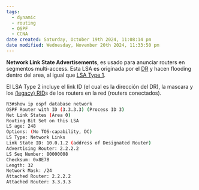 ```yaml
---
tags:
  - dynamic
  - routing
  - OSPF
  - CCNA
date created: Saturday, October 19th 2024, 11:08:14 pm
date modified: Wednesday, November 20th 2024, 11:33:50 pm
---
```

**Network Link State Advertisements**, es usado para anunciar routers en segmentos multi-access. Esta LSA es originada por el [DR](OSPF/DR%20and%20BDR.md) y hacen flooding dentro del area, al igual que [LSA Type 1](LSA%20Type%201.md). 

El LSA Type 2 incluye el link ID (el cual es la dirección del DR), la mascara y los [(legacy) RID]((legacy)%20RID.md)s de los routers en la red (routers conectados). 

``` bash
R3#show ip ospf database network
OSPF Router with ID (3.3.3.3) (Process ID 3)
Net Link States (Area 0)
Routing Bit Set on this LSA
LS age: 248
Options: (No TOS-capability, DC)
LS Type: Network Links
Link State ID: 10.0.1.2 (address of Designated Router)
Advertising Router: 2.2.2.2
LS Seq Number: 80000008
Checksum: 0x8E7B
Length: 32
Network Mask: /24
Attached Router: 2.2.2.2
Attached Router: 3.3.3.3
```